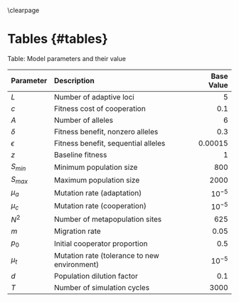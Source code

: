 \clearpage

# Tables {#tables}

Table: Model parameters and their value

| Parameter  | Description                                    | Base Value    |
|:-----------|:-----------------------------------------------|--------------:|
| $L$        | Number of adaptive loci                        | 5             |
| $c$        | Fitness cost of cooperation                    | 0.1           |
| $A$        | Number of alleles                              | 6             |
| $\delta$   | Fitness benefit, nonzero alleles               | 0.3           |
| $\epsilon$ | Fitness benefit, sequential alleles            | 0.00015       |
| $z$        | Baseline fitness                               | 1             |
| $S_{min}$  | Minimum population size                        | 800           |
| $S_{max}$  | Maximum population size                        | 2000          |
| $\mu_{a}$  | Mutation rate (adaptation)                     | $10^{-5}$     |
| $\mu_{c}$  | Mutation rate (cooperation)                    | $10^{-5}$     |
| $N^2$      | Number of metapopulation sites                 | 625           |
| $m$        | Migration rate                                 | 0.05          |
| $p_0$      | Initial cooperator proportion                  | 0.5           |
| $\mu_{t}$  | Mutation rate (tolerance to new environment)   | $10^{-5}$     |
| $d$        | Population dilution factor                     | 0.1           |
| $T$        | Number of simulation cycles                    | 3000          |

